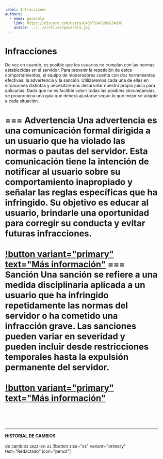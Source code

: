 ```yaml
---
label: Infracciones
authors:
  - name: gacarbla
    link: https://discord.com/users/643575943289634836
    avatar: ../../profiles/gacarbla.jpg
---
```

# Infracciones
De vez en cuando, es posible que los usuarios no cumplan con las normas establecidas en el servidor. Para prevenir la repetición de estos comportamientos, el equipo de moderadores cuenta con dos herramientas efectivas: la advertencia y la sanción. Utilizaremos cada una de ellas en situaciones distintas y necesitaremos desarrollar nuestro propio juicio para aplicarlas. Dado que no es factible cubrir todas las posibles circunstancias, se proporciona una guía que deberá ajustarse según lo que mejor se adapte a cada situación.

=== Advertencia
Una advertencia es una comunicación formal dirigida a un usuario que ha violado las normas o pautas del servidor. Esta comunicación tiene la intención de notificar al usuario sobre su comportamiento inapropiado y señalar las reglas específicas que ha infringido. Su objetivo es educar al usuario, brindarle una oportunidad para corregir su conducta y evitar futuras infracciones.<br><br>
[!button variant="primary" text="Más información"](./advertencia/advertencia.md)
=== Sanción
Una sanción se refiere a una medida disciplinaria aplicada a un usuario que ha infringido repetidamente las normas del servidor o ha cometido una infracción grave. Las sanciones pueden variar en severidad y pueden incluir desde restricciones temporales hasta la expulsión permanente del servidor.<br><br>
[!button variant="primary" text="Más información"](./sanción/sanción.md)
===

<br><br><br>
** **
**HISTORIAL DE CAMBIOS**<br><br> de cambios
`2023-08-21` [!button size="xs" variant="primary" text="Redactado" icon="pencil"]
